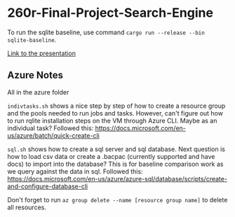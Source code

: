# 260r-Final-Project-Search-Engine

To run the sqlite baseline, use command `cargo run --release --bin sqlite-baseline`.

[Link to the presentation](https://docs.google.com/presentation/d/1prOULuMPMDCbr_X2Q-mrp0hG1oda7GuKV8LsiTpDwB4/edit?usp=sharing)

## Azure Notes
All in the azure folder

`indivtasks.sh` shows a nice step by step of how to create a resource group and the pools needed to run jobs and tasks. However, can't figure out how to run rqlite installation steps on the VM through Azure CLI. Maybe as an individual task? Followed this: https://docs.microsoft.com/en-us/azure/batch/quick-create-cli

`sql.sh` shows how to create a sql server and sql database. Next question is how to load csv data or create a .bacpac (currently supported and have docs) to import into the database? This is for baseline comparison work as we query against the data in sql. Followed this: https://docs.microsoft.com/en-us/azure/azure-sql/database/scripts/create-and-configure-database-cli

Don't forget to run `az group delete --name [resource group name]` to delete all resources.
